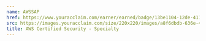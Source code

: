 ```yaml
---
name: AWSSAP
href: https://www.youracclaim.com/earner/earned/badge/13be1104-12de-411f-8bef-99a9d7935aa8
src: https://images.youracclaim.com/size/220x220/images/a8f6dbdb-636e-49a4-8d4d-e8fad8d53fa5/AWS-Security-Specialty.png
title: AWS Certified Security - Specialty
---
```

